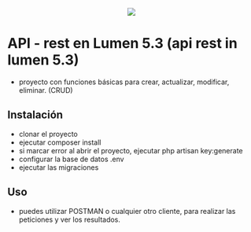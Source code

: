 <p align="center"><img src="http://www.tisuchi.com/wp-content/uploads/2016/07/lumen-install.png"></p>

# API - rest en Lumen 5.3 (api rest in lumen 5.3)

* proyecto con funciones básicas para crear, actualizar, modificar, eliminar. (CRUD)

## Instalación

* clonar el proyecto
* ejecutar composer install
* si marcar error al abrir el proyecto, ejecutar php artisan key:generate
* configurar la base de datos .env
* ejecutar las migraciones

## Uso
* puedes utilizar POSTMAN o cualquier otro cliente, para realizar las peticiones y ver los resultados. 
